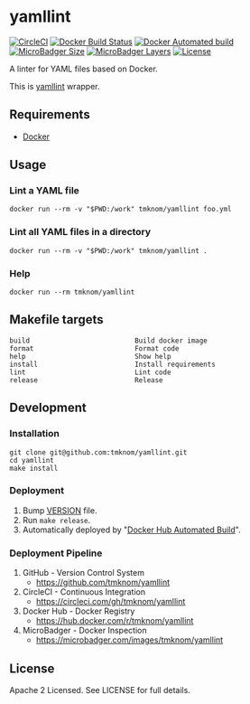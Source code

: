# yamllint

[![CircleCI](https://circleci.com/gh/tmknom/yamllint.svg?style=svg)](https://circleci.com/gh/tmknom/yamllint)
[![Docker Build Status](https://img.shields.io/docker/cloud/build/tmknom/yamllint.svg)](https://hub.docker.com/r/tmknom/yamllint/builds/)
[![Docker Automated build](https://img.shields.io/docker/cloud/automated/tmknom/yamllint.svg)](https://hub.docker.com/r/tmknom/yamllint/)
[![MicroBadger Size](https://img.shields.io/microbadger/image-size/tmknom/yamllint.svg)](https://microbadger.com/images/tmknom/yamllint)
[![MicroBadger Layers](https://img.shields.io/microbadger/layers/tmknom/yamllint.svg)](https://microbadger.com/images/tmknom/yamllint)
[![License](https://img.shields.io/github/license/tmknom/yamllint.svg)](https://opensource.org/licenses/Apache-2.0)

A linter for YAML files based on Docker.

This is [yamllint](https://github.com/adrienverge/yamllint) wrapper.

## Requirements

- [Docker](https://www.docker.com/)

## Usage

### Lint a YAML file

```shell
docker run --rm -v "$PWD:/work" tmknom/yamllint foo.yml
```

### Lint all YAML files in a directory

```shell
docker run --rm -v "$PWD:/work" tmknom/yamllint .
```

### Help

```shell
docker run --rm tmknom/yamllint
```

## Makefile targets

```text
build                          Build docker image
format                         Format code
help                           Show help
install                        Install requirements
lint                           Lint code
release                        Release
```

## Development

### Installation

```shell
git clone git@github.com:tmknom/yamllint.git
cd yamllint
make install
```

### Deployment

1. Bump [VERSION](https://raw.githubusercontent.com/tmknom/yamllint/master/VERSION) file.
2. Run `make release`.
3. Automatically deployed by "[Docker Hub Automated Build](https://docs.docker.com/docker-hub/builds/)".

### Deployment Pipeline

1. GitHub - Version Control System
   - <https://github.com/tmknom/yamllint>
2. CircleCI - Continuous Integration
   - <https://circleci.com/gh/tmknom/yamllint>
3. Docker Hub - Docker Registry
   - <https://hub.docker.com/r/tmknom/yamllint>
4. MicroBadger - Docker Inspection
   - <https://microbadger.com/images/tmknom/yamllint>

## License

Apache 2 Licensed. See LICENSE for full details.
